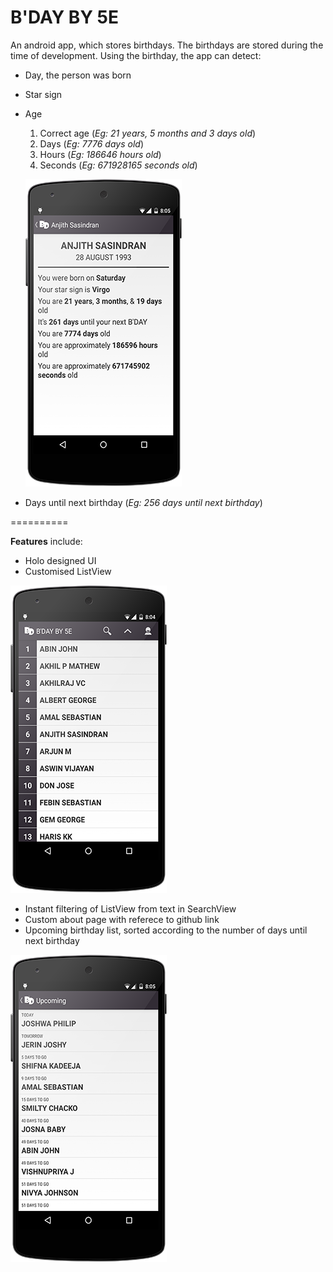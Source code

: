 B'DAY BY 5E
==========

An android app, which stores birthdays. The birthdays are stored during the time of development. 
Using the birthday, the app can detect: 

- Day, the person was born
- Star sign
- Age
    1. Correct age (_Eg: 21 years, 5 months and 3 days old_)
    2. Days (_Eg: 7776 days old_)
    3. Hours (_Eg: 186646 hours old_)
    4. Seconds (_Eg: 671928165 seconds old_)
    
    ![DetailsActivity](/screenshots/Details.png)

- Days until next birthday (_Eg: 256 days until next birthday_)

==========

**Features** include: 

- Holo designed UI
- Customised ListView

![MainActivity UI](/screenshots/MainActivity.png)

- Instant filtering of ListView from text in SearchView
- Custom about page with referece to github link
- Upcoming birthday list, sorted according to the number of days until next birthday

![UpcomingActivity UI](/screenshots/Upcoming.png)
